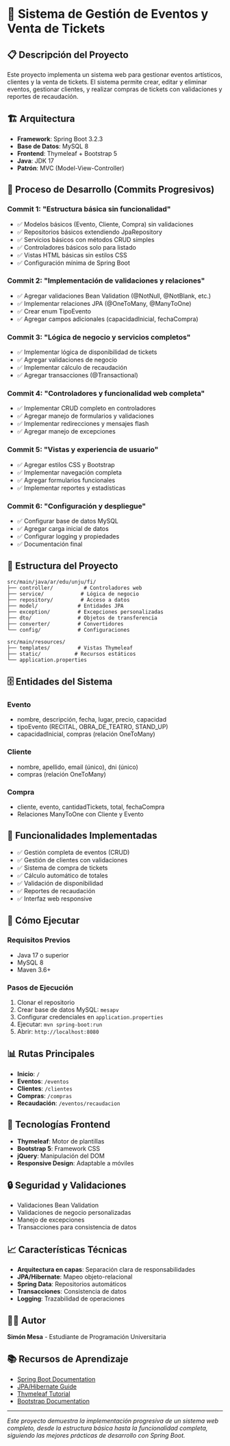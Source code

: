 # 🎯 Sistema de Gestión de Eventos y Venta de Tickets

## 📋 Descripción del Proyecto

Este proyecto implementa un sistema web para gestionar eventos artísticos, clientes y la venta de tickets. El sistema permite crear, editar y eliminar eventos, gestionar clientes, y realizar compras de tickets con validaciones y reportes de recaudación.

## 🏗️ Arquitectura

- **Framework**: Spring Boot 3.2.3
- **Base de Datos**: MySQL 8
- **Frontend**: Thymeleaf + Bootstrap 5
- **Java**: JDK 17
- **Patrón**: MVC (Model-View-Controller)

## 🚀 Proceso de Desarrollo (Commits Progresivos)

### **Commit 1: "Estructura básica sin funcionalidad"**
- ✅ Modelos básicos (Evento, Cliente, Compra) sin validaciones
- ✅ Repositorios básicos extendiendo JpaRepository
- ✅ Servicios básicos con métodos CRUD simples
- ✅ Controladores básicos solo para listado
- ✅ Vistas HTML básicas sin estilos CSS
- ✅ Configuración mínima de Spring Boot

### **Commit 2: "Implementación de validaciones y relaciones"**
- ✅ Agregar validaciones Bean Validation (@NotNull, @NotBlank, etc.)
- ✅ Implementar relaciones JPA (@OneToMany, @ManyToOne)
- ✅ Crear enum TipoEvento
- ✅ Agregar campos adicionales (capacidadInicial, fechaCompra)

### **Commit 3: "Lógica de negocio y servicios completos"**
- ✅ Implementar lógica de disponibilidad de tickets
- ✅ Agregar validaciones de negocio
- ✅ Implementar cálculo de recaudación
- ✅ Agregar transacciones (@Transactional)

### **Commit 4: "Controladores y funcionalidad web completa"**
- ✅ Implementar CRUD completo en controladores
- ✅ Agregar manejo de formularios y validaciones
- ✅ Implementar redirecciones y mensajes flash
- ✅ Agregar manejo de excepciones

### **Commit 5: "Vistas y experiencia de usuario"**
- ✅ Agregar estilos CSS y Bootstrap
- ✅ Implementar navegación completa
- ✅ Agregar formularios funcionales
- ✅ Implementar reportes y estadísticas

### **Commit 6: "Configuración y despliegue"**
- ✅ Configurar base de datos MySQL
- ✅ Agregar carga inicial de datos
- ✅ Configurar logging y propiedades
- ✅ Documentación final

## 📁 Estructura del Proyecto

```
src/main/java/ar/edu/unju/fi/
├── controller/          # Controladores web
├── service/            # Lógica de negocio
├── repository/         # Acceso a datos
├── model/             # Entidades JPA
├── exception/         # Excepciones personalizadas
├── dto/               # Objetos de transferencia
├── converter/         # Convertidores
└── config/            # Configuraciones

src/main/resources/
├── templates/         # Vistas Thymeleaf
├── static/           # Recursos estáticos
└── application.properties
```

## 🗄️ Entidades del Sistema

### **Evento**
- nombre, descripción, fecha, lugar, precio, capacidad
- tipoEvento (RECITAL, OBRA_DE_TEATRO, STAND_UP)
- capacidadInicial, compras (relación OneToMany)

### **Cliente**
- nombre, apellido, email (único), dni (único)
- compras (relación OneToMany)

### **Compra**
- cliente, evento, cantidadTickets, total, fechaCompra
- Relaciones ManyToOne con Cliente y Evento

## 🔧 Funcionalidades Implementadas

- ✅ Gestión completa de eventos (CRUD)
- ✅ Gestión de clientes con validaciones
- ✅ Sistema de compra de tickets
- ✅ Cálculo automático de totales
- ✅ Validación de disponibilidad
- ✅ Reportes de recaudación
- ✅ Interfaz web responsive

## 🚀 Cómo Ejecutar

### **Requisitos Previos**
- Java 17 o superior
- MySQL 8
- Maven 3.6+

### **Pasos de Ejecución**
1. Clonar el repositorio
2. Crear base de datos MySQL: `mesapv`
3. Configurar credenciales en `application.properties`
4. Ejecutar: `mvn spring-boot:run`
5. Abrir: `http://localhost:8080`

## 📊 Rutas Principales

- **Inicio**: `/`
- **Eventos**: `/eventos`
- **Clientes**: `/clientes`
- **Compras**: `/compras`
- **Recaudación**: `/eventos/recaudacion`

## 🎨 Tecnologías Frontend

- **Thymeleaf**: Motor de plantillas
- **Bootstrap 5**: Framework CSS
- **jQuery**: Manipulación del DOM
- **Responsive Design**: Adaptable a móviles

## 🔒 Seguridad y Validaciones

- Validaciones Bean Validation
- Validaciones de negocio personalizadas
- Manejo de excepciones
- Transacciones para consistencia de datos

## 📈 Características Técnicas

- **Arquitectura en capas**: Separación clara de responsabilidades
- **JPA/Hibernate**: Mapeo objeto-relacional
- **Spring Data**: Repositorios automáticos
- **Transacciones**: Consistencia de datos
- **Logging**: Trazabilidad de operaciones

## 👨‍💻 Autor

**Simón Mesa** - Estudiante de Programación Universitaria

## 📚 Recursos de Aprendizaje

- [Spring Boot Documentation](https://spring.io/projects/spring-boot)
- [JPA/Hibernate Guide](https://hibernate.org/orm/documentation/)
- [Thymeleaf Tutorial](https://www.thymeleaf.org/documentation.html)
- [Bootstrap Documentation](https://getbootstrap.com/docs/)

---

*Este proyecto demuestra la implementación progresiva de un sistema web completo, desde la estructura básica hasta la funcionalidad completa, siguiendo las mejores prácticas de desarrollo con Spring Boot.*
